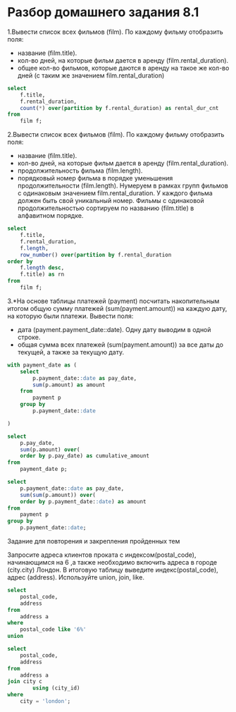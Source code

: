 # Разбор домашнего задания 8.1
1.Вывести список всех фильмов (film). По каждому фильму отобразить поля:
- название (film.title).
- кол-во дней, на которые фильм дается в аренду (film.rental_duration).
- общее кол-во фильмов, которые даются в аренду на такое же кол-во дней (с таким же значением film.rental_duration)
```sql
select
	f.title,
	f.rental_duration,
	count(*) over(partition by f.rental_duration) as rental_dur_cnt
from
	film f;
```
2.Вывести список всех фильмов (film). По каждому фильму отобразить поля:
- название (film.title).
- кол-во дней, на которые фильм дается в аренду (film.rental_duration).
- продолжительность фильма (film.length).
- порядковый номер фильма в порядке уменьшения продолжительности (film.length).
  Нумеруем в рамках групп фильмов с одинаковым значением film.rental_duration. 
У каждого фильма должен быть свой уникальный номер. Фильмы с одинаковой продолжительностью сортируем по названию (film.title) в алфавитном порядке.
```sql
select
	f.title,
	f.rental_duration,
	f.length,
	row_number() over(partition by f.rental_duration
order by
	f.length desc,
	f.title) as rn
from
	film f;
```
3.*На основе таблицы платежей (payment) посчитать накопительным итогом общую сумму платежей (sum(payment.amount)) на каждую дату, на которую были платежи. Вывести поля:
- дата (payment.payment_date::date). Одну дату выводим в одной строке.
- общая сумма всех платежей (sum(payment.amount)) за все даты до текущей, а также за текущую дату.
```sql
with payment_date as (
	select
		p.payment_date::date as pay_date,
		sum(p.amount) as amount
	from
		payment p
	group by
		p.payment_date::date

)

select
	p.pay_date,
	sum(p.amount) over(
	order by p.pay_date) as cumulative_amount
from
	payment_date p;
```
```sql
select
	p.payment_date::date as pay_date,
	sum(sum(p.amount)) over(
	order by p.payment_date::date) as amount
from
	payment p
group by
	p.payment_date::date;
```
Задание для повторения и закрепления пройденных тем

Запросите адреса клиентов проката с индексом(postal_code), начинающимся на 6 ,а также необходимо включить адреса в городе (city.city) Лондон. 
В итоговую таблицу выведите индекс(postal_code), адрес (address). Используйте union, join, like.
```sql
select
	postal_code,
	address
from
	address a
where
	postal_code like '6%'
union  

select
	postal_code,
	address
from
	address a
join city c
		using (city_id)
where
	city = 'london';
```
